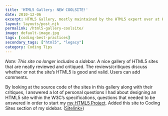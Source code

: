 ```yaml
---
title: 'HTML5 Gallery: NEW COOLSITE!'
date: 2010-12-06
excerpt: HTML5 Gallery, mostly maintained by the HTML5 expert over at HTML5 Doctor, is added to kaidez.com's Coolsite list
layout: layouts/post.njk
permalink: /html5-gallery-coolsite/
image: default-image.jpg
tags: [coding-best-practices]
secondary_tags: ["html5", "legacy"]
category: Coding Tips
---
```

*Note: This site no longer includes a sidebar.*
A nice gallery of HTML5 sites that are neatly reviewed and critiqued. The reviews/critiques discuss whether or not the site’s HTML5 is good and valid. Users can add comments.

By looking at the source code of the sites in this gallery along with their critiques, I answered a lot of personal questions I had about designing an HTML5 site within the W3C’s specifications, questions that needed to be answered in order to start my [my HTML5 Project][1]. Added this site to Coding Sites section of my sidebar. ([Sitelink»][2])

 [1]: http://kaidez.com/html5-project/
 [2]: http://html5gallery.com/